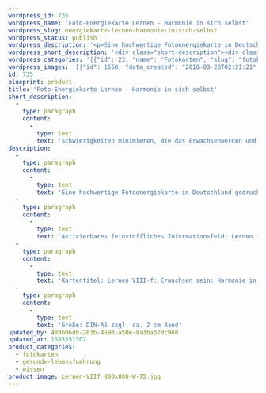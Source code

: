 ```yaml
---
wordpress_id: 735
wordpress_name: 'Foto-Energiekarte Lernen - Harmonie in sich selbst'
wordpress_slug: energiekarte-lernen-harmonie-in-sich-selbst
wordpress_status: publish
wordpress_description: '<p>Eine hochwertige Fotoenergiekarte in Deutschland gedruckt und in Handarbeit laminiert.  Sie ist in Postkartengröße (DIN-A6) gut zu transportieren und kann auch auf den Körper aufgelegt werden.</p><p>Aktivierbares feinstoffliches Informationsfeld: Lernen - Erwachsen sein - Entwicklung - Selbstverantwortung - Harmonie: Schwierigkeiten minimieren, die im Verlauf des Erwachsenwerdens und des Erwachsenseins auftreten können. Auf einfache Weise lernen, ein erwachsener Mensch sein. Hierbei geht es unter anderem um den Aspekt der Verantwortung, die ein Mensch zunehmend für sich und sein Leben zu übernimmt. Entwicklungsschritte können mit Freude und Selbtverständlichkeit gemeistert und ihre Ergebnisse integriert werden. Auf diese Weise können derartige Entwicklungsphasen in einer Haltung der Souveränität vollzogen werden. Die Fähigkeit besitzen, in sich selbst die Harmonie zu entwickeln und zu bewahren, die ein Mensch sich in jedem Augenblick wünscht soweit dies stimmig für ihn ist. Die Harmonie in der jeweiligen Situationen in sich selbst zu tragen.</p><p>Kartentitel: Lernen VIII-f: Erwachsen sein: Harmonie in sich. Reihe: Lernen</p><p>Größe: DIN-A6 zzgl. ca. 2 cm Rand<br />Andere Formate sind individuell für Sie innerhalb weniger Tage herstellbar. Bitte kontaktieren Sie uns hierfür unter <a href="mailto:info@elvedenverlag.de">info@elvedenverlag.de</a>.</p><p><a href="https://my.feenbaum.de/anwendung-energiebilder-foto-laminiert/">Anwendungshinweise</a>      <a href="https://my.feenbaum.de/produktinformationen-fotokarten/">Produktinformationen</a></p>'
wordpress_short_description: '<div class="short-description"><div class="std">Schwierigkeiten minimieren, die das Erwachsenwerden und des Erwachsensein mit sich bringen kann. Ein Schwerpunkt liegt hierbei auf dem Aspekt der Harmonie, die ein Mensch in sich selbst trägt<br /><em>Hinweis: Das Wasserzeichen „Elveden Verlag Energiebild“ wird nicht mit gedruckt</em></div></div>'
wordpress_categories: '[{"id": 23, "name": "Fotokarten", "slug": "fotokarten"}, {"id": 38, "name": "Gesunde Lebensf\u00fchrung", "slug": "gesunde-lebensfuehrung"}, {"id": 34, "name": "Wissen", "slug": "wissen"}]'
wordpress_images: '[{"id": 1658, "date_created": "2016-03-28T02:21:21", "date_created_gmt": "2016-03-27T22:21:21", "date_modified": "2016-03-28T02:21:21", "date_modified_gmt": "2016-03-27T22:21:21", "src": "https://my.feenbaum.de/wp-content/uploads/2016/03/Lernen-VIIf_800x800-W-72.jpg", "name": "Lernen-VIIf_800x800-W-72", "alt": ""}]'
id: 735
blueprint: product
title: 'Foto-Energiekarte Lernen - Harmonie in sich selbst'
short_description:
  -
    type: paragraph
    content:
      -
        type: text
        text: 'Schwierigkeiten minimieren, die das Erwachsenwerden und des Erwachsensein mit sich bringen kann. Ein Schwerpunkt liegt hierbei auf dem Aspekt der Harmonie, die ein Mensch in sich selbst trägt'
description:
  -
    type: paragraph
    content:
      -
        type: text
        text: 'Eine hochwertige Fotoenergiekarte in Deutschland gedruckt und in Handarbeit laminiert.  Sie ist in Postkartengröße (DIN-A6) gut zu transportieren und kann auch auf den Körper aufgelegt werden.'
  -
    type: paragraph
    content:
      -
        type: text
        text: 'Aktivierbares feinstoffliches Informationsfeld: Lernen - Erwachsen sein - Entwicklung - Selbstverantwortung - Harmonie: Schwierigkeiten minimieren, die im Verlauf des Erwachsenwerdens und des Erwachsenseins auftreten können. Auf einfache Weise lernen, ein erwachsener Mensch sein. Hierbei geht es unter anderem um den Aspekt der Verantwortung, die ein Mensch zunehmend für sich und sein Leben zu übernimmt. Entwicklungsschritte können mit Freude und Selbtverständlichkeit gemeistert und ihre Ergebnisse integriert werden. Auf diese Weise können derartige Entwicklungsphasen in einer Haltung der Souveränität vollzogen werden. Die Fähigkeit besitzen, in sich selbst die Harmonie zu entwickeln und zu bewahren, die ein Mensch sich in jedem Augenblick wünscht soweit dies stimmig für ihn ist. Die Harmonie in der jeweiligen Situationen in sich selbst zu tragen.'
  -
    type: paragraph
    content:
      -
        type: text
        text: 'Kartentitel: Lernen VIII-f: Erwachsen sein: Harmonie in sich. Reihe: Lernen'
  -
    type: paragraph
    content:
      -
        type: text
        text: 'Größe: DIN-A6 zzgl. ca. 2 cm Rand'
updated_by: 489b06db-283b-4690-a50e-8a3ba37dc968
updated_at: 1685351307
product_categories:
  - fotokarten
  - gesunde-lebensfuehrung
  - wissen
product_image: Lernen-VIIf_800x800-W-72.jpg
---
```

